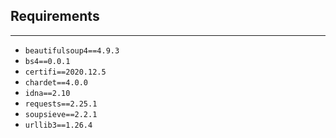 ## Requirements
----------------------------------

- `beautifulsoup4==4.9.3`
- `bs4==0.0.1`
- `certifi==2020.12.5`
- `chardet==4.0.0`
- `idna==2.10`
- `requests==2.25.1`
- `soupsieve==2.2.1`
- `urllib3==1.26.4`
